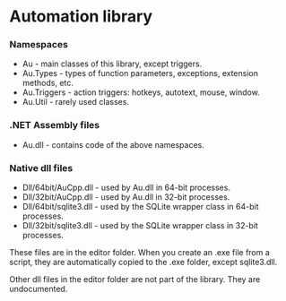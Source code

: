 # Automation library

### Namespaces
- Au - main classes of this library, except triggers.
- Au.Types - types of function parameters, exceptions, extension methods, etc.
- Au.Triggers - action triggers: hotkeys, autotext, mouse, window.
- Au.Util - rarely used classes.

### .NET Assembly files
- Au.dll - contains code of the above namespaces.

### Native dll files
- Dll/64bit/AuCpp.dll - used by Au.dll in 64-bit processes.
- Dll/32bit/AuCpp.dll - used by Au.dll in 32-bit processes.
- Dll/64bit/sqlite3.dll - used by the SQLite wrapper class in 64-bit processes.
- Dll/32bit/sqlite3.dll - used by the SQLite wrapper class in 32-bit processes.

These files are in the editor folder. When you create an .exe file from a script, they are automatically copied to the .exe folder, except sqlite3.dll.

Other dll files in the editor folder are not part of the library. They are undocumented.
